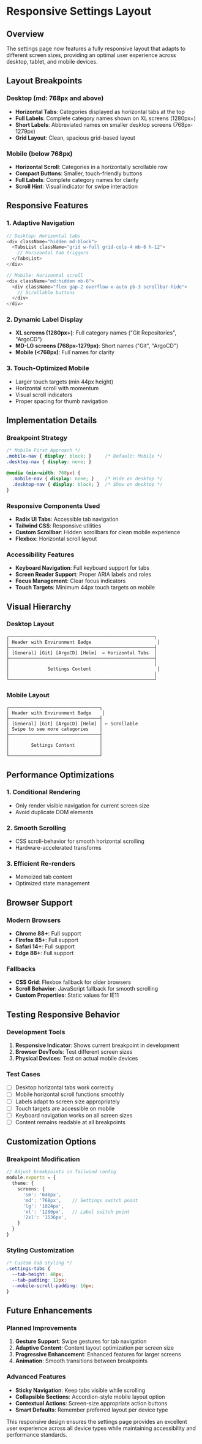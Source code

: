# Responsive Settings Layout

## Overview

The settings page now features a fully responsive layout that adapts to different screen sizes, providing an optimal user experience across desktop, tablet, and mobile devices.

## Layout Breakpoints

### Desktop (md: 768px and above)
- **Horizontal Tabs**: Categories displayed as horizontal tabs at the top
- **Full Labels**: Complete category names shown on XL screens (1280px+)
- **Short Labels**: Abbreviated names on smaller desktop screens (768px-1279px)
- **Grid Layout**: Clean, spacious grid-based layout

### Mobile (below 768px)
- **Horizontal Scroll**: Categories in a horizontally scrollable row
- **Compact Buttons**: Smaller, touch-friendly buttons
- **Full Labels**: Complete category names for clarity
- **Scroll Hint**: Visual indicator for swipe interaction

## Responsive Features

### 1. **Adaptive Navigation**
```typescript
// Desktop: Horizontal tabs
<div className="hidden md:block">
  <TabsList className="grid w-full grid-cols-4 mb-6 h-12">
    // Horizontal tab triggers
  </TabsList>
</div>

// Mobile: Horizontal scroll
<div className="md:hidden mb-6">
  <div className="flex gap-2 overflow-x-auto pb-3 scrollbar-hide">
    // Scrollable buttons
  </div>
</div>
```

### 2. **Dynamic Label Display**
- **XL screens (1280px+)**: Full category names ("Git Repositories", "ArgoCD")
- **MD-LG screens (768px-1279px)**: Short names ("Git", "ArgoCD")
- **Mobile (<768px)**: Full names for clarity

### 3. **Touch-Optimized Mobile**
- Larger touch targets (min 44px height)
- Horizontal scroll with momentum
- Visual scroll indicators
- Proper spacing for thumb navigation

## Implementation Details

### Breakpoint Strategy
```css
/* Mobile First Approach */
.mobile-nav { display: block; }     /* Default: Mobile */
.desktop-nav { display: none; }

@media (min-width: 768px) {
  .mobile-nav { display: none; }    /* Hide on desktop */
  .desktop-nav { display: block; }  /* Show on desktop */
}
```

### Responsive Components Used
- **Radix UI Tabs**: Accessible tab navigation
- **Tailwind CSS**: Responsive utilities
- **Custom Scrollbar**: Hidden scrollbars for clean mobile experience
- **Flexbox**: Horizontal scroll layout

### Accessibility Features
- **Keyboard Navigation**: Full keyboard support for tabs
- **Screen Reader Support**: Proper ARIA labels and roles
- **Focus Management**: Clear focus indicators
- **Touch Targets**: Minimum 44px touch targets on mobile

## Visual Hierarchy

### Desktop Layout
```
┌─────────────────────────────────────────────────────┐
│ Header with Environment Badge                        │
├─────────────────────────────────────────────────────┤
│ [General] [Git] [ArgoCD] [Helm]  ← Horizontal Tabs  │
├─────────────────────────────────────────────────────┤
│                                                     │
│              Settings Content                        │
│                                                     │
└─────────────────────────────────────────────────────┘
```

### Mobile Layout
```
┌─────────────────────────────────┐
│ Header with Environment Badge    │
├─────────────────────────────────┤
│ [General] [Git] [ArgoCD] [Helm] │ ← Scrollable
│ Swipe to see more categories    │
├─────────────────────────────────┤
│                                 │
│        Settings Content         │
│                                 │
└─────────────────────────────────┘
```

## Performance Optimizations

### 1. **Conditional Rendering**
- Only render visible navigation for current screen size
- Avoid duplicate DOM elements

### 2. **Smooth Scrolling**
- CSS scroll-behavior for smooth horizontal scrolling
- Hardware-accelerated transforms

### 3. **Efficient Re-renders**
- Memoized tab content
- Optimized state management

## Browser Support

### Modern Browsers
- **Chrome 88+**: Full support
- **Firefox 85+**: Full support  
- **Safari 14+**: Full support
- **Edge 88+**: Full support

### Fallbacks
- **CSS Grid**: Flexbox fallback for older browsers
- **Scroll Behavior**: JavaScript fallback for smooth scrolling
- **Custom Properties**: Static values for IE11

## Testing Responsive Behavior

### Development Tools
1. **Responsive Indicator**: Shows current breakpoint in development
2. **Browser DevTools**: Test different screen sizes
3. **Physical Devices**: Test on actual mobile devices

### Test Cases
- [ ] Desktop horizontal tabs work correctly
- [ ] Mobile horizontal scroll functions smoothly  
- [ ] Labels adapt to screen size appropriately
- [ ] Touch targets are accessible on mobile
- [ ] Keyboard navigation works on all screen sizes
- [ ] Content remains readable at all breakpoints

## Customization Options

### Breakpoint Modification
```typescript
// Adjust breakpoints in Tailwind config
module.exports = {
  theme: {
    screens: {
      'sm': '640px',
      'md': '768px',    // Settings switch point
      'lg': '1024px',
      'xl': '1280px',   // Label switch point
      '2xl': '1536px',
    }
  }
}
```

### Styling Customization
```css
/* Custom tab styling */
.settings-tabs {
  --tab-height: 48px;
  --tab-padding: 12px;
  --mobile-scroll-padding: 16px;
}
```

## Future Enhancements

### Planned Improvements
1. **Gesture Support**: Swipe gestures for tab navigation
2. **Adaptive Content**: Content layout optimization per screen size
3. **Progressive Enhancement**: Enhanced features for larger screens
4. **Animation**: Smooth transitions between breakpoints

### Advanced Features
- **Sticky Navigation**: Keep tabs visible while scrolling
- **Collapsible Sections**: Accordion-style mobile layout option
- **Contextual Actions**: Screen-size appropriate action buttons
- **Smart Defaults**: Remember preferred layout per device type

This responsive design ensures the settings page provides an excellent user experience across all device types while maintaining accessibility and performance standards.